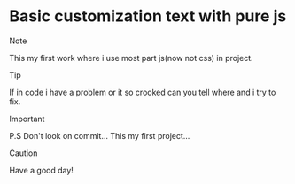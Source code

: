
# Basic customization text with pure js

> [!NOTE]
> This my first work where i use most part js(now not css) in project.

>[!TIP]
> If in code i have a problem or it so crooked can you tell where and i try to fix.

> [!IMPORTANT]
> P.S Don't look on commit... This my first project...

> [!CAUTION]
> Have a good day!
